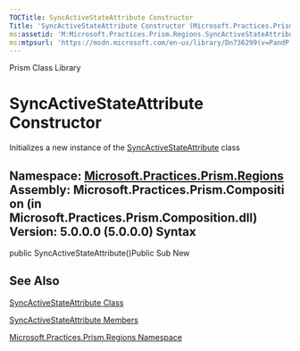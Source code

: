 ```yaml
---
TOCTitle: SyncActiveStateAttribute Constructor
Title: 'SyncActiveStateAttribute Constructor (Microsoft.Practices.Prism.Regions)'
ms:assetid: 'M:Microsoft.Practices.Prism.Regions.SyncActiveStateAttribute.\#ctor'
ms:mtpsurl: 'https://msdn.microsoft.com/en-us/library/Dn736299(v=PandP.50)'
---
```


Prism Class Library

SyncActiveStateAttribute Constructor
====================================

Initializes a new instance of the [SyncActiveStateAttribute](https://msdn.microsoft.com/t:microsoft.practices.prism.regions.syncactivestateattribute) class

**Namespace:** [Microsoft.Practices.Prism.Regions](https://msdn.microsoft.com/n:microsoft.practices.prism.regions)
**Assembly:** Microsoft.Practices.Prism.Composition (in Microsoft.Practices.Prism.Composition.dll) Version: 5.0.0.0 (5.0.0.0)
Syntax
------

<span id="syntaxToggle"></span>public SyncActiveStateAttribute()Public Sub New

See Also
--------


[SyncActiveStateAttribute Class](https://msdn.microsoft.com/t:microsoft.practices.prism.regions.syncactivestateattribute)

[SyncActiveStateAttribute Members](https://msdn.microsoft.com/allmembers.t:microsoft.practices.prism.regions.syncactivestateattribute)

[Microsoft.Practices.Prism.Regions Namespace](https://msdn.microsoft.com/n:microsoft.practices.prism.regions)
